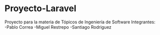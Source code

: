 # Proyecto-Laravel
Proyecto para la materia de Tópicos de Ingeniería de Software
Integrantes: 
-Pablo Correa 
-Miguel Restrepo 
-Santiago Rodriguez
